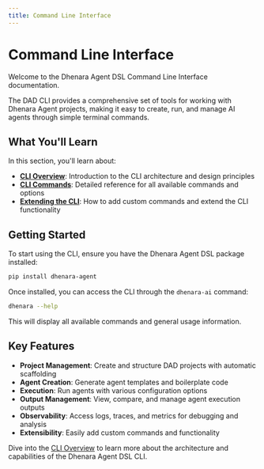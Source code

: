 ```yaml
---
title: Command Line Interface
---
```


# Command Line Interface

Welcome to the Dhenara Agent DSL Command Line Interface documentation.

The DAD CLI provides a comprehensive set of tools for working with Dhenara Agent projects, making it easy to create, run, and manage AI agents through simple terminal commands.

## What You'll Learn

In this section, you'll learn about:

- **[CLI Overview](./overview.md)**: Introduction to the CLI architecture and design principles
- **[CLI Commands](./commands.md)**: Detailed reference for all available commands and options
- **[Extending the CLI](./extending.md)**: How to add custom commands and extend the CLI functionality

## Getting Started

To start using the CLI, ensure you have the Dhenara Agent DSL package installed:

```bash
pip install dhenara-agent
```

Once installed, you can access the CLI through the `dhenara-ai` command:

```bash
dhenara --help
```

This will display all available commands and general usage information.

## Key Features

- **Project Management**: Create and structure DAD projects with automatic scaffolding
- **Agent Creation**: Generate agent templates and boilerplate code
- **Execution**: Run agents with various configuration options
- **Output Management**: View, compare, and manage agent execution outputs
- **Observability**: Access logs, traces, and metrics for debugging and analysis
- **Extensibility**: Easily add custom commands and functionality

Dive into the [CLI Overview](./overview.md) to learn more about the architecture and capabilities of the Dhenara Agent DSL CLI.